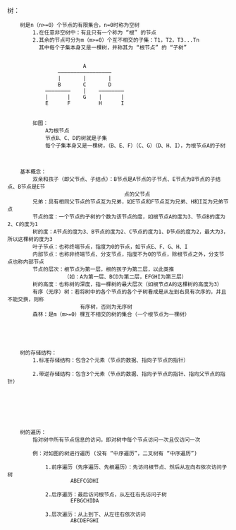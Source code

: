树：

		树是n（n>=0）个节点的有限集合，n=0时称为空树
			1.在任意非空树中：有且只有一个称为 “根” 的节点
			2.其余的节点可分为m（m>=0）个互不相交的子集：T1，T2，T3...Tn
			  其中每个子集本身又是一棵树，并称其为 “根节点” 的 “子树”


							A
					—————————————————
					|       |       |
					B		C		D
				————————    |    ————————
				|      |    G    |      |
				E	   F         H      I


			如图：
				A为根节点
				节点B、C、D的树就是子集
				每个子集本身又是一棵树，（B、E、F）（C、G）（D、H、I），为根节点A的子树



		基本概念：
			双亲和孩子（即父节点、子结点）：B节点是A节点的子节点、E节点为B节点的子结点、B节点是E节
									     点的父节点
			兄弟：具有相同父节点的节点互为兄弟，如E节点和F节点互为兄弟、H和I互为兄弟节点
			节点的度：一个节点的子树的个数为该节点的度，如根节点A的度为3、节点B的度为2、C的度为1
			树的度：A节点的度为3、B节点的度为2、C节点的度为1、D节点的度为2，最大为3，所以这棵树的度为3
			叶子节点：也称终端节点，指度为0的节点，如节点E、F、G、H、I
			内部节点：也称非终端节点、分支节点，指度不为0的节点，除根节点之外，分支节点也称内部节点
			节点的层次：根节点为第一层，根的孩子为第二层，以此类推
					  （如：A为第一层、BCD为第二层，EFGHI为第三层）
			树的高度：也称树的深度，指一棵树的最大层次（如根节点A的这棵树的高度为3）
			有序（无序）树：若将树中的各个节点的各个子树看成是从左到右具有次序的，并且不能交换，则称
						   有序树，否则为无序树
			森林：是m（m>=0）棵互不相交的树的集合（一个根节点为一棵树）





		树的存储结构：
			1.标准存储结构：包含2个元素（节点的数据、指向子节点的指针）

			2.带逆存储结构：包含3个元素（节点的数据、指向子节点的指针、指向父节点的指针）







		树的遍历：
			指对树中所有节点信息的访问，即对树中每个节点访问一次且仅访问一次

			例：对如图的树进行遍历 (没有 “中序遍历”，二叉树有 “中序遍历”)

				1.前序遍历（先序遍历、先根遍历）：先访问根节点、然后从左向右依次访问子树
						ABEFCGDHI

				2.后序遍历：最后访问根节点，从左往右先访问子树
						EFBGCHIDA

				3.层次遍历：从上到下、从左往右依次访问
						ABCDEFGHI